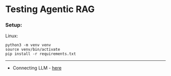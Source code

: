 # Testing Agentic RAG

### Setup:

Linux:

```
python3 -m venv venv
source venv/bin/activate
pip install -r requirements.txt
```

---

- Connecting LLM - [here](https://docs.crewai.com/how-to/LLM-Connections/#text-gen-web-ui)
